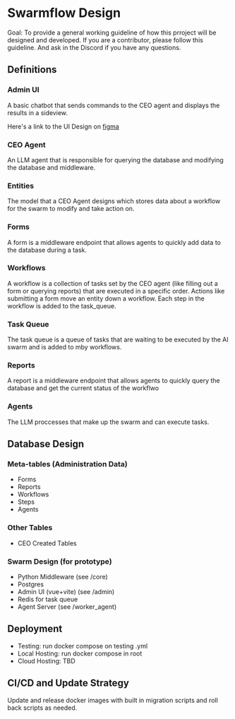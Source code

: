 # Swarmflow Design

Goal: To provide a general working guideline of how this prroject will be designed and developed. If you are a contributor, please follow this guideline. And ask in the Discord if you have any questions.

## Definitions
### Admin UI
A basic chatbot that sends commands to the CEO agent and displays the results in a sideview.

Here's a link to the UI Design on [figma](https://www.figma.com/design/VVl8IncPD55ZAiSxOUpQpw/Untitled?node-id=0-1&t=RpbAfxyAiq57S7Az-1)

### CEO Agent
An LLM agent that is responsible for querying the database and modifying the database and middleware.
### Entities
The model that a CEO Agent designs which stores data about a workflow for the swarm to modify and take action on.
### Forms
A form is a middleware endpoint that allows agents to quickly add data to the database during a task.
### Workflows
A workflow is a collection of tasks set by the CEO agent (like filling out a form or querying reports) that are executed in a specific order. Actions like submitting a form move an entity down a workflow. Each step in the workflow is added to the task_queue.
### Task Queue
The task queue is a queue of tasks that are waiting to be executed by the AI swarm and is added to mby workflows.
### Reports
A report is a middleware endpoint that allows agents to quickly query the database and get the current status of the workflwo
### Agents
The LLM proccesses that make up the swarm and can execute tasks.

## Database Design
### Meta-tables (Administration Data)
- Forms
- Reports
- Workflows
- Steps
- Agents
  
### Other Tables
- CEO Created Tables
  

### Swarm Design (for prototype)
- Python Middleware (see /core)
- Postgres
- Admin UI (vue+vite) (see /admin)
- Redis for task queue
- Agent Server (see /worker_agent)
## Deployment
- Testing: run docker compose on testing .yml
- Local Hosting: run docker compose in root
- Cloud Hosting: TBD

## CI/CD and Update Strategy
Update and release docker images with built in migration scripts and roll back scripts as needed.
